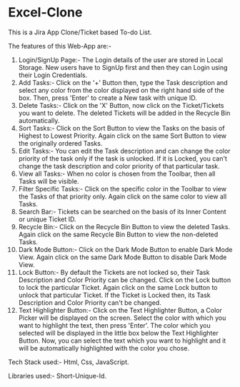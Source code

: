 # Excel-Clone
This is a Jira App Clone/Ticket based To-do List.

The features of this Web-App are:- 
1) Login/SignUp Page:- The Login details of the user are stored in Local Storage. New users have to SignUp first and then they can Login using their Login Credentials.
2) Add Tasks:- Click on the '+' Button then, type the Task description and select any color from the color displayed on the right hand side of the box. Then, press 'Enter' to create a New task with unique ID.
3) Delete Tasks:- Click on the 'X' Button, now click on the Ticket/Tickets you want to delete. The deleted Tickets will be added in the Recycle Bin automatically.
4) Sort Tasks:- Click on the Sort Button to view the Tasks on the basis of Highest to Lowest Priority. Again click on the same Sort Button to view the originally ordered Tasks.
5) Edit Tasks:- You can edit the Task description and can change the color priority of the task only if the task is unlocked. If it is Locked, you can't change the task description and color priority of that particular task.
6) View all Tasks:- When no color is chosen from the Toolbar, then all Tasks will be visible.
7) Filter Specific Tasks:- Click on the specific color in the Toolbar to view the Tasks of that priority only. Again click on the same color to view all Tasks.
8) Search Bar:- Tickets can be searched on the basis of its Inner Content or unique Ticket ID.
9) Recycle Bin:- Click on the Recycle Bin Button to view the deleted Tasks. Again click on the same Recycle Bin Button to view the non-deleted Tasks.
10) Dark Mode Button:- Click on the Dark Mode Button to enable Dark Mode View. Again click on the same Dark Mode Button to disable Dark Mode View.
11) Lock Button:- By default the Tickets are not locked so, their Task Description and Color Priority can be changed. Click on the Lock button to lock the particular Ticket. Again click on the same Lock button to unlock that particular Ticket. If the Ticket is Locked then, its Task Description and Color Priority can't be changed.
12) Text Highlighter Button:- Click on the Text Highlighter Button, a Color Picker will be displayed on the screen. Select the color with which you want to highlight the text, then press 'Enter'. The color which you selected will be displayed in the little box below the Text Highlighter Button. Now, you can select the text which you want to highlight and it will be automatically highlighted with the color you chose.

Tech Stack used:- Html, Css, JavaScript.

Libraries used:- Short-Unique-Id.

